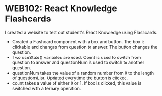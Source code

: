# WEB102: React Knowledge Flashcards

I created a website to test out student's React Knowledge using Flashcards.

- Created a Flashcard component with a box and button. The box is clickable and changes from question to answer. The button changes the question.
- Two useState() variables are used. Count is used to switch from question to answer and questionNum is used to switch to another question.
- questionNum takes the value of a random number from 0 to the length of questionsList. Updated everytime the button is clicked.
- count takes a value of either 0 or 1. If box is clicked, this value is switched with a ternary operation.
